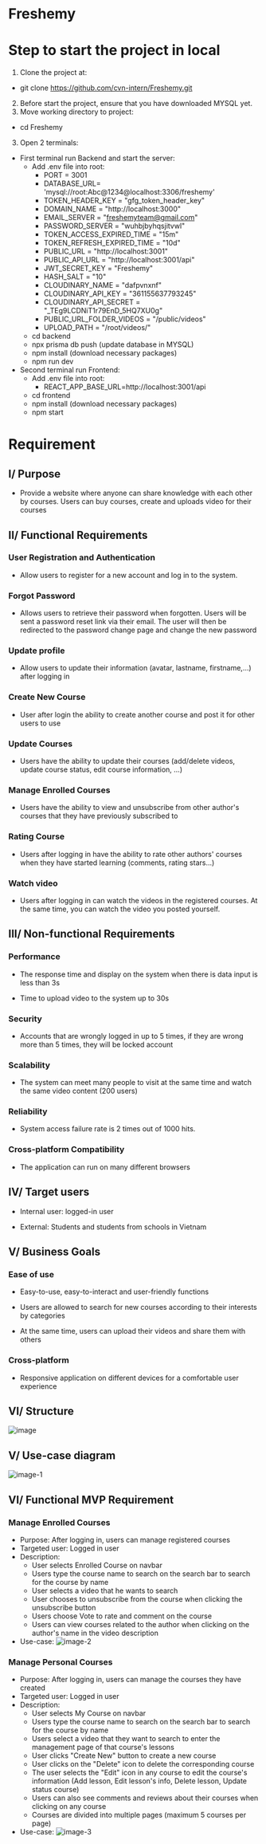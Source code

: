 # Freshemy

# Step to start the project in local

1. Clone the project at: 
  - git clone https://github.com/cvn-intern/Freshemy.git
2. Before start the project, ensure that you have downloaded MYSQL yet.
2. Move working directory to project: 
  - cd Freshemy
3. Open 2 terminals:
 - First terminal run Backend and start the server:
    - Add .env file into root:
      - PORT = 3001
      - DATABASE_URL= 'mysql://root:Abc@1234@localhost:3306/freshemy'
      - TOKEN_HEADER_KEY = "gfg_token_header_key"
      - DOMAIN_NAME = "http://localhost:3000"
      - EMAIL_SERVER = "freshemyteam@gmail.com"
      - PASSWORD_SERVER = "wuhbjbyhqsjitvwl"
      - TOKEN_ACCESS_EXPIRED_TIME = "15m"
      - TOKEN_REFRESH_EXPIRED_TIME = "10d"
      - PUBLIC_URL = "http://localhost:3001"
      - PUBLIC_API_URL = "http://localhost:3001/api"
      - JWT_SECRET_KEY = "Freshemy"
      - HASH_SALT = "10"
      - CLOUDINARY_NAME = "dafpvnxnf"
      - CLOUDINARY_API_KEY = "361155637793245"
      - CLOUDINARY_API_SECRET = "_TEg9LCDNiT1r79EnD_5HQ7XU0g"
      - PUBLIC_URL_FOLDER_VIDEOS = "/public/videos"
      - UPLOAD_PATH = "/root/videos/"
    - cd backend
    - npx prisma db push (update database in MYSQL)
    - npm install (download necessary packages)
    - npm run dev
  - Second terminal run Frontend:
    - Add .env file into root:
      - REACT_APP_BASE_URL=http://localhost:3001/api
    - cd frontend
    - npm install (download necessary packages)
    - npm start
# Requirement

## I/ Purpose

- Provide a website where anyone can share knowledge with each other by courses. Users can buy courses, create and uploads video for their courses

## II/ Functional Requirements

### User Registration and Authentication

- Allow users to register for a new account and log in to the system.

### Forgot Password

- Allows users to retrieve their password when forgotten. Users will be sent a password reset link via their email. The user will then be redirected to the password change page and change the new password

### Update profile

- Allow users to update their information (avatar, lastname, firstname,...) after logging in

### Create New Course

- User after login the ability to create another course and post it for other users to use

### Update Courses

- Users have the ability to update their courses (add/delete videos, update course status, edit course information, ...)

### Manage Enrolled Courses

- Users have the ability to view and unsubscribe from other author's courses that they have previously subscribed to

### Rating Course

- Users after logging in have the ability to rate other authors' courses when they have started learning (comments, rating stars...)

### Watch video

- Users after logging in can watch the videos in the registered courses. At the same time, you can watch the video you posted yourself.

## III/ Non-functional Requirements

### Performance

- The response time and display on the system when there is data input is less than 3s

- Time to upload video to the system up to 30s

### Security

- Accounts that are wrongly logged in up to 5 times, if they are wrong more than 5 times, they will be locked account

### Scalability

- The system can meet many people to visit at the same time and watch the same video content (200 users)

### Reliability

- System access failure rate is 2 times out of 1000 hits.

### Cross-platform Compatibility

- The application can run on many different browsers

## IV/ Target users

- Internal user: logged-in user

- External: Students and students from schools in Vietnam

## V/ Business Goals

### Ease of use

- Easy-to-use, easy-to-interact and user-friendly functions

- Users are allowed to search for new courses according to their interests by categories

- At the same time, users can upload their videos and share them with others

### Cross-platform

- Responsive application on different devices for a comfortable user experience

## VI/ Structure

![image](https://github.com/cvn-intern/Freshemy/assets/70811800/2b2e1771-a642-48c2-8276-ca8146260cb5)

## V/ Use-case diagram

![image-1](https://github.com/cvn-intern/Freshemy/assets/70811800/6760925a-07a2-4b39-a75a-689db8685f7f)

## VI/ Functional MVP Requirement

### Manage Enrolled Courses

- Purpose: After logging in, users can manage registered courses
- Targeted user: Logged in user
- Description:
  - User selects Enrolled Course on navbar
  - Users type the course name to search on the search bar to search for the course by name
  - User selects a video that he wants to search
  - User chooses to unsubscribe from the course when clicking the unsubscribe button
  - Users choose Vote to rate and comment on the course
  - Users can view courses related to the author when clicking on the author's name in the video description
- Use-case:
    ![image-2](https://github.com/cvn-intern/Freshemy/assets/70811800/71597ce0-3490-45bd-a781-5c9695d27a99)

### Manage Personal Courses

- Purpose: After logging in, users can manage the courses they have created
- Targeted user: Logged in user
- Description:
  - User selects My Course on navbar
  - Users type the course name to search on the search bar to search for the course by name
  - Users select a video that they want to search to enter the management page of that course's lessons
  - User clicks "Create New" button to create a new course
  - User clicks on the "Delete" icon to delete the corresponding course
  - The user selects the "Edit" icon in any course to edit the course's information (Add lesson, Edit lesson's info, Delete lesson, Update status course)
  - Users can also see comments and reviews about their courses when clicking on any course
  - Courses are divided into multiple pages (maximum 5 courses per page)
- Use-case:
    ![image-3](https://github.com/cvn-intern/Freshemy/assets/70811800/445f3617-d418-47e3-89f5-8d729082a3c5)
